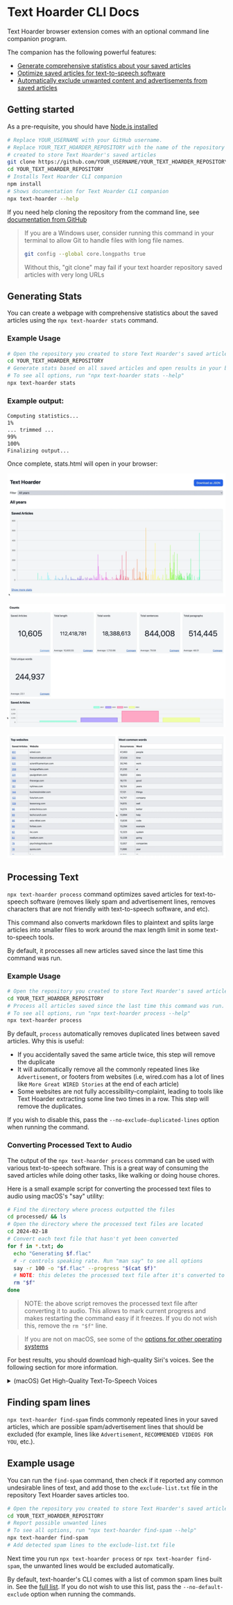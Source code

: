 # Text Hoarder CLI Docs

Text Hoarder browser extension comes with an optional command line companion
program.

The companion has the following powerful features:

- [Generate comprehensive statistics about your saved articles](#generating-stats)
- [Optimize saved articles for text-to-speech software](#processing-text)
- [Automatically exclude unwanted content and advertisements from saved articles](#finding-spam-lines)

## Getting started

As a pre-requisite, you should have
[Node.js installed](https://nodejs.org/en/download)

```sh
# Replace YOUR_USERNAME with your GitHub username.
# Replace YOUR_TEXT_HOARDER_REPOSITORY with the name of the repository you
# created to store Text Hoarder's saved articles
git clone https://github.com/YOUR_USERNAME/YOUR_TEXT_HOARDER_REPOSITORY
cd YOUR_TEXT_HOARDER_REPOSITORY
# Installs Text Hoarder CLI companion
npm install
# Shows documentation for Text Hoarder CLI companion
npx text-hoarder --help
```

If you need help cloning the repository from the command line, see
[documentation from GitHub](https://docs.github.com/en/repositories/creating-and-managing-repositories/cloning-a-repository)

> If you are a Windows user, consider running this command in your terminal to
> allow Git to handle files with long file names.
>
> ```sh
> git config --global core.longpaths true
> ```
>
> Without this, "git clone" may fail if your text hoarder repository saved
> articles with very long URLs

## Generating Stats

You can create a webpage with comprehensive statistics about the saved articles
using the `npx text-hoarder stats` command.

### Example Usage

```sh
# Open the repository you created to store Text Hoarder's saved articles
cd YOUR_TEXT_HOARDER_REPOSITORY
# Generate stats based on all saved articles and open results in your browser.
# To see all options, run "npx text-hoarder stats --help"
npx text-hoarder stats
```

### Example output:

```
Computing statistics...
1%
... trimmed ...
99%
100%
Finalizing output...
```

Once complete, stats.html will open in your browser:

![Stats page displays a chart of saved articles per time period and a button to download stats as JSON](./assets/stats-top.webp)

![There are metrics for total number of articles, paragraphs, sentences, unique words, words and characters](./assets/stats-middle.webp)

![There are tables for most commonly saved websites and most common words](./assets/stats-bottom.webp)

## Processing Text

`npx text-hoarder process` command optimizes saved articles for text-to-speech
software (removes likely spam and advertisement lines, removes characters that
are not friendly with text-to-speech software, and etc).

This command also converts markdown files to plaintext and splits large articles
into smaller files to work around the max length limit in some text-to-speech
tools.

By default, it processes all new articles saved since the last time this command
was run.

### Example Usage

```sh
# Open the repository you created to store Text Hoarder's saved articles
cd YOUR_TEXT_HOARDER_REPOSITORY
# Process all articles saved since the last time this command was run.
# To see all options, run "npx text-hoarder process --help"
npx text-hoarder process
```

By default, `process` automatically removes duplicated lines between saved
articles. Why this is useful:

- If you accidentally saved the same article twice, this step will remove the
  duplicate
- It will automatically remove all the commonly repeated lines like
  `Advertisement`, or footers from websites (i.e, wired.com has a lot of lines
  like `More Great WIRED Stories` at the end of each article)
- Some websites are not fully accessibility-complaint, leading to tools like
  Text Hoarder extracting some line two times in a row. This step will remove
  the duplicates.

If you wish to disable this, pass the `--no-exclude-duplicated-lines` option
when running the command.

### Converting Processed Text to Audio

The output of the `npx text-hoarder process` command can be used with various
text-to-speech software. This is a great way of consuming the saved articles
while doing other tasks, like walking or doing house chores.

Here is a small example script for converting the processed text files to audio
using macOS's "say" utility:

```sh
# Find the directory where process outputted the files
cd processed/ && ls
# Open the directory where the processed text files are located
cd 2024-02-18
# Convert each text file that hasn't yet been converted
for f in *.txt; do
  echo "Generating $f.flac"
  # -r controls speaking rate. Run "man say" to see all options
  say -r 100 -o "$f.flac" --progress "$(cat $f)"
  # NOTE: this deletes the processed text file after it's converted to audio
  rm "$f"
done
```

> NOTE: the above script removes the processed text file after converting it to
> audio. This allows to mark current progress and makes restarting the command
> easy if it freezes. If you do not wish this, remove the `rm "$f"` line.

> If you are not on macOS, see some of the
> [options for other operating systems](https://stackoverflow.com/a/39647762/8584605)

For best results, you should download high-quality Siri's voices. See the
following section for more information.

<details>
<summary>(macOS) Get High-Quality Text-To-Speech Voices</summary>

On macOS, high-quality Siri's voices are available for text-to-speech using the
`say` CLI command, as well as using the
["Spoken Content"](https://support.apple.com/guide/mac-help/have-your-mac-speak-text-thats-on-the-screen-mh27448/mac)
accessibility feature.

To download these, follow
[Apple's tutorial on adding a new voice](https://support.apple.com/guide/mac-help/change-the-voice-your-mac-uses-to-speak-text-mchlp2290/mac#:~:text=and%20speaking%20rate.-,Add%20a%20new%20voice,-You%20can%20add).
In the list of voices, search for a section titled "English (US) - Siri" (or
other language, as long as the name ends with "Siri") - these are the highest
quality voices available.

After downloading, make sure to
[select it as the default voice](https://support.apple.com/guide/mac-help/change-the-voice-your-mac-uses-to-speak-text-mchlp2290/mac#:~:text=in%20alert%20messages.-,Choose%20a%20voice,-On%20your%20Mac).

Now, when you use the `say` CLI command, the high-quality voice will be used.

</details>

## Finding spam lines

`npx text-hoarder find-spam` finds commonly repeated lines in your saved
articles, which are possible spam/advertisement lines that should be excluded
(for example, lines like `Advertisement`, `RECOMMENDED VIDEOS FOR YOU`, etc.).

## Example usage

You can run the `find-spam` command, then check if it reported any common
undesirable lines of text, and add those to the `exclude-list.txt` file in the
repository Text Hoarder saves articles too.

```sh
# Open the repository you created to store Text Hoarder's saved articles
cd YOUR_TEXT_HOARDER_REPOSITORY
# Report possible unwanted lines
# To see all options, run "npx text-hoarder find-spam --help"
npx text-hoarder find-spam
# Add detected spam lines to the exclude-list.txt file
```

Next time you run `npx text-hoarder process` or `npx text-hoarder find-spam`,
the unwanted lines would be excluded automatically.

By default, text-hoarder's CLI comes with a list of common spam lines built in.
See the [full list](../packages/cli/src/components/Spam/exclude-list.txt). If
you do not wish to use this list, pass the `--no-default-exclude` option when
running the commands.
